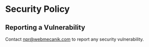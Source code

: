 # Security Policy

## Reporting a Vulnerability

Contact npr@webmecanik.com to report any security vulnerability.
